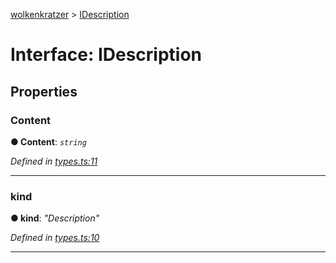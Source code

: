 [wolkenkratzer](../README.md) > [IDescription](../interfaces/idescription.md)



# Interface: IDescription


## Properties
<a id="content"></a>

###  Content

**●  Content**:  *`string`* 

*Defined in [types.ts:11](https://github.com/arminhammer/wolkenkratzer/blob/aef6abd/src/types.ts#L11)*





___

<a id="kind"></a>

###  kind

**●  kind**:  *"Description"* 

*Defined in [types.ts:10](https://github.com/arminhammer/wolkenkratzer/blob/aef6abd/src/types.ts#L10)*





___


